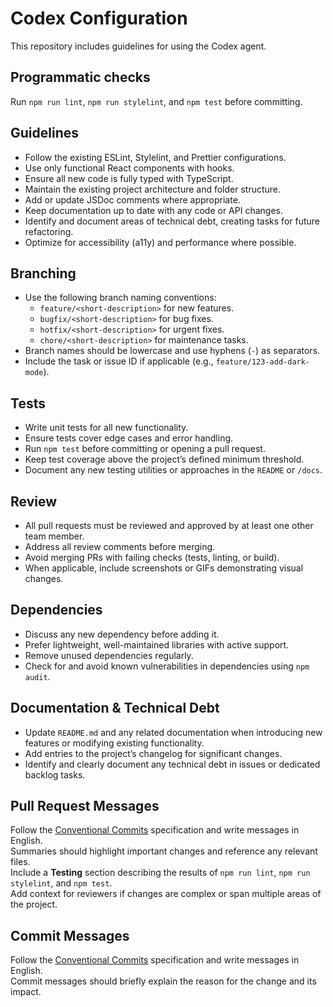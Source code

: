 # Codex Configuration

This repository includes guidelines for using the Codex agent.

## Programmatic checks

Run `npm run lint`, `npm run stylelint`, and `npm test` before committing.

## Guidelines

- Follow the existing ESLint, Stylelint, and Prettier configurations.
- Use only functional React components with hooks.
- Ensure all new code is fully typed with TypeScript.
- Maintain the existing project architecture and folder structure.
- Add or update JSDoc comments where appropriate.
- Keep documentation up to date with any code or API changes.
- Identify and document areas of technical debt, creating tasks for future refactoring.
- Optimize for accessibility (a11y) and performance where possible.

## Branching

- Use the following branch naming conventions:
  - `feature/<short-description>` for new features.
  - `bugfix/<short-description>` for bug fixes.
  - `hotfix/<short-description>` for urgent fixes.
  - `chore/<short-description>` for maintenance tasks.
- Branch names should be lowercase and use hyphens (`-`) as separators.
- Include the task or issue ID if applicable (e.g., `feature/123-add-dark-mode`).

## Tests

- Write unit tests for all new functionality.
- Ensure tests cover edge cases and error handling.
- Run `npm test` before committing or opening a pull request.
- Keep test coverage above the project’s defined minimum threshold.
- Document any new testing utilities or approaches in the `README` or `/docs`.

## Review

- All pull requests must be reviewed and approved by at least one other team member.
- Address all review comments before merging.
- Avoid merging PRs with failing checks (tests, linting, or build).
- When applicable, include screenshots or GIFs demonstrating visual changes.

## Dependencies

- Discuss any new dependency before adding it.
- Prefer lightweight, well-maintained libraries with active support.
- Remove unused dependencies regularly.
- Check for and avoid known vulnerabilities in dependencies using `npm audit`.

## Documentation & Technical Debt

- Update `README.md` and any related documentation when introducing new features or modifying existing functionality.
- Add entries to the project’s changelog for significant changes.
- Identify and clearly document any technical debt in issues or dedicated backlog tasks.

## Pull Request Messages

Follow the [Conventional Commits](https://www.conventionalcommits.org/) specification and write messages in English.  
Summaries should highlight important changes and reference any relevant files.  
Include a **Testing** section describing the results of `npm run lint`, `npm run stylelint`, and `npm test`.  
Add context for reviewers if changes are complex or span multiple areas of the project.

## Commit Messages

Follow the [Conventional Commits](https://www.conventionalcommits.org/) specification and write messages in English.  
Commit messages should briefly explain the reason for the change and its impact.

